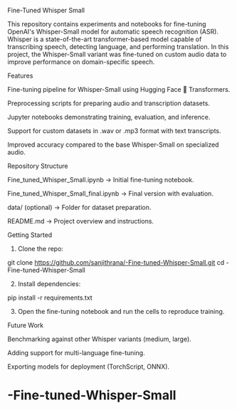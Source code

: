 Fine-Tuned Whisper Small

This repository contains experiments and notebooks for fine-tuning OpenAI's Whisper-Small model for automatic speech recognition (ASR). Whisper is a state-of-the-art transformer-based model capable of transcribing speech, detecting language, and performing translation. In this project, the Whisper-Small variant was fine-tuned on custom audio data to improve performance on domain-specific speech.

Features

Fine-tuning pipeline for Whisper-Small using Hugging Face 🤗 Transformers.

Preprocessing scripts for preparing audio and transcription datasets.

Jupyter notebooks demonstrating training, evaluation, and inference.

Support for custom datasets in .wav or .mp3 format with text transcripts.

Improved accuracy compared to the base Whisper-Small on specialized audio.


Repository Structure

Fine_tuned_Whisper_Small.ipynb → Initial fine-tuning notebook.

Fine_tuned_Whisper_Small_final.ipynb → Final version with evaluation.

data/ (optional) → Folder for dataset preparation.

README.md → Project overview and instructions.


Getting Started

1. Clone the repo:

git clone https://github.com/sanjithrana/-Fine-tuned-Whisper-Small.git
cd -Fine-tuned-Whisper-Small


2. Install dependencies:

pip install -r requirements.txt


3. Open the fine-tuning notebook and run the cells to reproduce training.



Future Work

Benchmarking against other Whisper variants (medium, large).

Adding support for multi-language fine-tuning.

Exporting models for deployment (TorchScript, ONNX).
# -Fine-tuned-Whisper-Small